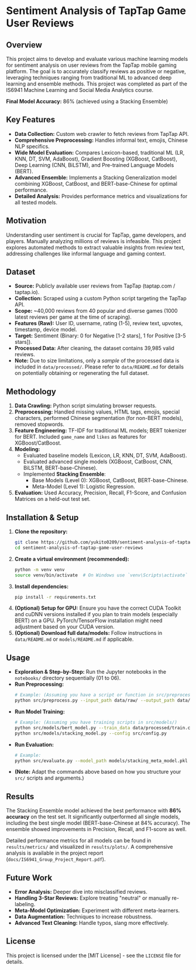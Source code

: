 # Sentiment Analysis of TapTap Game User Reviews

<!-- A Data-Driven Study on Sentiment Analysis of TapTap Game User Reviews -->

## Overview

This project aims to develop and evaluate various machine learning models for sentiment analysis on user reviews from the TapTap mobile gaming platform. The goal is to accurately classify reviews as positive or negative, leveraging techniques ranging from traditional ML to advanced deep learning and ensemble methods. This project was completed as part of the IS6941 Machine Learning and Social Media Analytics course.

**Final Model Accuracy:** 86% (achieved using a Stacking Ensemble)

## Key Features

*   **Data Collection:** Custom web crawler to fetch reviews from TapTap API.
*   **Comprehensive Preprocessing:** Handles informal text, emojis, Chinese NLP specifics.
*   **Wide Model Evaluation:** Compares Lexicon-based, traditional ML (LR, KNN, DT, SVM, AdaBoost), Gradient Boosting (XGBoost, CatBoost), Deep Learning (CNN, BiLSTM), and Pre-trained Language Models (BERT).
*   **Advanced Ensemble:** Implements a Stacking Generalization model combining XGBoost, CatBoost, and BERT-base-Chinese for optimal performance.
*   **Detailed Analysis:** Provides performance metrics and visualizations for all tested models.

## Motivation

Understanding user sentiment is crucial for TapTap, game developers, and players. Manually analyzing millions of reviews is infeasible. This project explores automated methods to extract valuable insights from review text, addressing challenges like informal language and gaming context.

## Dataset

*   **Source:** Publicly available user reviews from TapTap (taptap.com / taptap.io).
*   **Collection:** Scraped using a custom Python script targeting the TapTap API.
*   **Scope:** ~40,000 reviews from 40 popular and diverse games (1000 latest reviews per game at the time of scraping).
*   **Features (Raw):** User ID, username, rating (1-5), review text, upvotes, timestamp, device model.
*   **Target:** Sentiment (Binary: 0 for Negative [1-2 stars], 1 for Positive [3-5 stars]).
*   **Processed Data:** After cleaning, the dataset contains 39,985 valid reviews.
*   **Note:** Due to size limitations, only a *sample* of the processed data is included in `data/processed/`. Please refer to `data/README.md` for details on potentially obtaining or regenerating the full dataset.

## Methodology

1.  **Data Crawling:** Python script simulating browser requests.
2.  **Preprocessing:** Handled missing values, HTML tags, emojis, special characters, performed Chinese segmentation (for non-BERT models), removed stopwords.
3.  **Feature Engineering:** TF-IDF for traditional ML models; BERT tokenizer for BERT. Included `game_name` and `likes` as features for XGBoost/CatBoost.
4.  **Modeling:**
    *   Evaluated baseline models (Lexicon, LR, KNN, DT, SVM, AdaBoost).
    *   Evaluated advanced single models (XGBoost, CatBoost, CNN, BiLSTM, BERT-base-Chinese).
    *   Implemented **Stacking Ensemble**:
        *   Base Models (Level 0): XGBoost, CatBoost, BERT-base-Chinese.
        *   Meta-Model (Level 1): Logistic Regression.
5.  **Evaluation:** Used Accuracy, Precision, Recall, F1-Score, and Confusion Matrices on a held-out test set.

## Installation & Setup

1.  **Clone the repository:**
    ```bash
    git clone https://github.com/yukito0209/sentiment-analysis-of-taptap-game-user-reviews.git
    cd sentiment-analysis-of-taptap-game-user-reviews
    ```
2.  **Create a virtual environment (recommended):**
    ```bash
    python -m venv venv
    source venv/bin/activate  # On Windows use `venv\Scripts\activate`
    ```
3.  **Install dependencies:**
    ```bash
    pip install -r requirements.txt
    ```
4.  **(Optional) Setup for GPU:** Ensure you have the correct CUDA Toolkit and cuDNN versions installed if you plan to train models (especially BERT) on a GPU. PyTorch/TensorFlow installation might need adjustment based on your CUDA version.
5.  **(Optional) Download full data/models:** Follow instructions in `data/README.md` or `models/README.md` if applicable.

## Usage

*   **Exploration & Step-by-Step:** Run the Jupyter notebooks in the `notebooks/` directory sequentially (01 to 06).
*   **Run Preprocessing:**
    ```bash
    # Example: (Assuming you have a script or function in src/preprocess.py)
    python src/preprocess.py --input_path data/raw/ --output_path data/processed/
    ```
*   **Run Model Training:**
    ```bash
    # Example: (Assuming you have training scripts in src/models/)
    python src/models/bert_model.py --train_data data/processed/train.csv --output_dir models/bert_finetuned/
    python src/models/stacking_model.py --config src/config.py
    ```
*   **Run Evaluation:**
    ```bash
    # Example:
    python src/evaluate.py --model_path models/stacking_meta_model.pkl --test_data data/processed/test.csv --output_path results/metrics/
    ```
*   **(Note:** Adapt the commands above based on how you structure your `src/` scripts and arguments.)

## Results

The Stacking Ensemble model achieved the best performance with **86% accuracy** on the test set. It significantly outperformed all single models, including the best single model (BERT-base-Chinese at 84% accuracy). The ensemble showed improvements in Precision, Recall, and F1-score as well.

Detailed performance metrics for all models can be found in `results/metrics/` and visualized in `results/plots/`. A comprehensive analysis is available in the project report (`docs/IS6941_Group_Project_Report.pdf`).

## Future Work

*   **Error Analysis:** Deeper dive into misclassified reviews.
*   **Handling 3-Star Reviews:** Explore treating "neutral" or manually re-labeling.
*   **Meta-Model Optimization:** Experiment with different meta-learners.
*   **Data Augmentation:** Techniques to increase robustness.
*   **Advanced Text Cleaning:** Handle typos, slang more effectively.

<!-- ## Team Members (Group GREENDAY)

*   Dawei Wu (72404357)
*   Sifan An (72404401)
*   Peishan Jing (72406166)
*   **Jingwen Wang (72405305)** -->

## License

This project is licensed under the [MIT License] - see the `LICENSE` file for details.